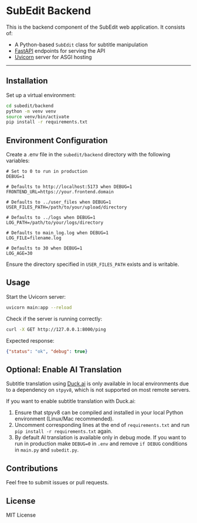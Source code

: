 # SubEdit Backend

This is the backend component of the SubEdit web application. It consists of:

- A Python-based `SubEdit` class for subtitle manipulation
- [FastAPI](https://fastapi.tiangolo.com/) endpoints for serving the API
- [Uvicorn](https://www.uvicorn.org/) server for ASGI hosting

---

## Installation

Set up a virtual environment:

```bash
cd subedit/backend
python -m venv venv
source venv/bin/activate
pip install -r requirements.txt
```

## Environment Configuration

Create a .env file in the `subedit/backend` directory with the following variables:

```
# Set to 0 to run in production
DEBUG=1

# Defaults to http://localhost:5173 when DEBUG=1
FRONTEND_URL=https://your.frontend.domain

# Defaults to ../user_files when DEBUG=1
USER_FILES_PATH=/path/to/your/upload/directory

# Defaults to ../logs when DEBUG=1
LOG_PATH=/path/to/your/logs/directory

# Defaults to main_log.log when DEBUG=1
LOG_FILE=filename.log

# Defaults to 30 when DEBUG=1
LOG_AGE=30
```

Ensure the directory specified in `USER_FILES_PATH` exists and is writable.

## Usage

Start the Uvicorn server:

```bash
uvicorn main:app --reload
```

Check if the server is running correctly:

```bash
curl -X GET http://127.0.0.1:8000/ping
```

Expected response:

```json
{"status": "ok", "debug": true}
```

## Optional: Enable AI Translation

Subtitle translation using [Duck.ai](https://duckduckgo.com/duckduckgo-help-pages/duckai) is only available in local environments due to a dependency on `stpyv8`, which is not supported on most remote servers.

If you want to enable subtitle translation with Duck.ai:
1. Ensure that stpyv8 can be compiled and installed in your local Python environment (Linux/Mac recommended).
2. Uncomment corresponding lines at the end of `requirements.txt` and run `pip install -r requirements.txt` again.
3. By default AI translation is available only in debug mode. If you want to run in production make `DEBUG=0` in `.env` and remove `if DEBUG` conditions in `main.py` and `subedit.py`.

## Contributions

Feel free to submit issues or pull requests.

## License

MIT License
